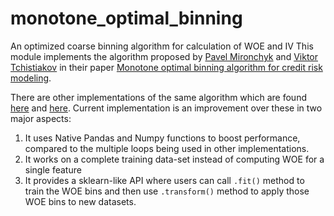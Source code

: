 # monotone_optimal_binning 
An optimized coarse binning algorithm for calculation of WOE and IV
This module implements the algorithm proposed by [Pavel Mironchyk](https://www.researchgate.net/profile/Pavel-Mironchyk-3) and [Viktor Tchistiakov](https://www.researchgate.net/profile/Viktor-Tchistiakov) in their paper [Monotone optimal binning algorithm for credit risk modeling](https://www.researchgate.net/publication/322520135_Monotone_optimal_binning_algorithm_for_credit_risk_modeling/link/5a5dd1a8458515c03edf9a97/download). 

There are other implementations of the same algorithm which are found [here](https://github.com/jstephenj14/Monotonic-WOE-Binning-Algorithm) and [here](https://cemsarier.github.io/algorithm/credit%20scoring/scorecard/woe_binning/). Current implementation is an improvement over these in two major aspects:
1. It uses Native Pandas and Numpy functions to boost performance, compared to the multiple loops being used in other implementations.
2. It works on a complete training data-set instead of computing WOE for a single feature
3. It provides a sklearn-like API where users can call `.fit()` method to train the WOE bins and then use `.transform()` method to apply those WOE bins to new datasets. 


